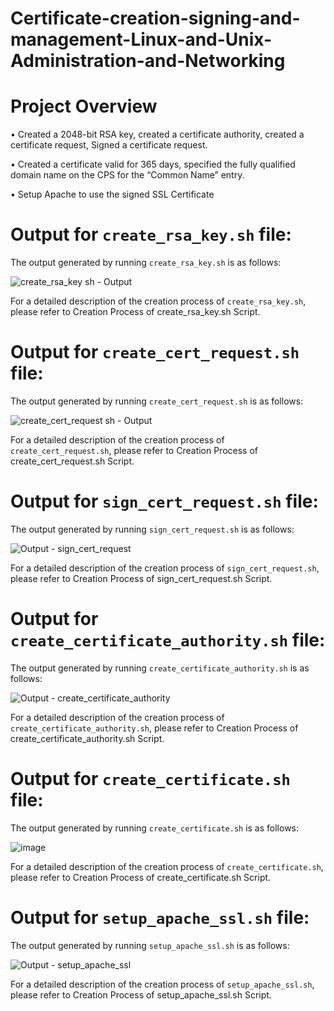 # Certificate-creation-signing-and-management-Linux-and-Unix-Administration-and-Networking

# Project Overview
•	Created a 2048-bit RSA key, created a certificate authority, created a certificate request, Signed a certificate request.

•	Created a certificate valid for 365 days, specified the fully qualified domain name on the CPS for the “Common Name” entry.

•	Setup Apache to use the signed SSL Certificate

# Output for `create_rsa_key.sh` file:

The output generated by running `create_rsa_key.sh` is as follows:

![create_rsa_key sh - Output](https://github.com/Viralli/Certificate-creation-signing-and-management-Linux-and-Unix-Administration-and-Networking-/assets/92823324/1aef1c9a-5565-4352-a021-602734f6b9b6)

For a detailed description of the creation process of `create_rsa_key.sh`, please refer to Creation Process of create_rsa_key.sh Script.

# Output for `create_cert_request.sh` file:

The output generated by running `create_cert_request.sh` is as follows:

![create_cert_request sh - Output](https://github.com/NazariiTheBest/PractiseUdemy/assets/92823324/6944e122-63b9-4578-a618-067b06bb5ca4)

For a detailed description of the creation process of `create_cert_request.sh`, please refer to Creation Process of create_cert_request.sh Script.

# Output for `sign_cert_request.sh` file:

The output generated by running `sign_cert_request.sh` is as follows:

![Output - sign_cert_request](https://github.com/Viralli/Certificate-creation-signing-and-management-Linux-and-Unix-Administration-and-Networking-/assets/92823324/6d23e2b7-d4a1-4f02-af66-0922194256d5)

For a detailed description of the creation process of `sign_cert_request.sh`, please refer to Creation Process of sign_cert_request.sh Script.

# Output for `create_certificate_authority.sh` file:

The output generated by running `create_certificate_authority.sh` is as follows:

![Output - create_certificate_authority](https://github.com/Viralli/Certificate-creation-signing-and-management-Linux-and-Unix-Administration-and-Networking-/assets/92823324/75bdbd2b-8fa3-4a0a-87a3-b173a56bc0ef)

For a detailed description of the creation process of `create_certificate_authority.sh`, please refer to Creation Process of create_certificate_authority.sh Script.

# Output for `create_certificate.sh` file:

The output generated by running `create_certificate.sh` is as follows:

![image](https://github.com/Viralli/Certificate-creation-signing-and-management-Linux-and-Unix-Administration-and-Networking-/assets/92823324/46425cfa-8473-4daa-8b88-31ea0708aa44)

For a detailed description of the creation process of `create_certificate.sh`, please refer to Creation Process of create_certificate.sh Script.

# Output for `setup_apache_ssl.sh` file:

The output generated by running `setup_apache_ssl.sh` is as follows:

![Output - setup_apache_ssl](https://github.com/Viralli/Certificate-creation-signing-and-management-Linux-and-Unix-Administration-and-Networking-/assets/92823324/e8540acf-23e2-4973-9fb5-c09c5e83f9e0)

For a detailed description of the creation process of `setup_apache_ssl.sh`, please refer to Creation Process of setup_apache_ssl.sh Script.
